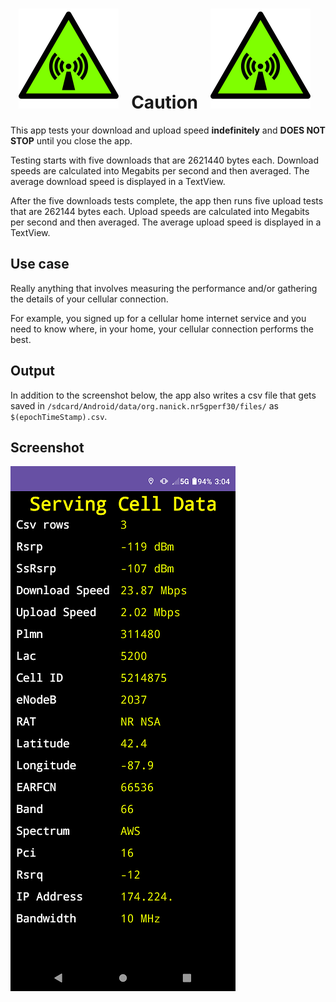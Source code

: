 # &nbsp; ![](https://raw.githubusercontent.com/nstevens1040/NR5GPerf30/master/.ignore/nir_char.svg) &nbsp; Caution &nbsp; ![](https://raw.githubusercontent.com/nstevens1040/NR5GPerf30/master/.ignore/nir_char.svg)  
  
This app tests your download and upload speed **indefinitely** and **DOES NOT STOP** until you close the app.  
  
Testing starts with five downloads that are 2621440 bytes each. Download speeds are calculated into Megabits per second and then averaged. The average download speed is displayed in a TextView.  
  
After the five downloads tests complete, the app then runs five upload tests that are 262144 bytes each. Upload speeds are calculated into Megabits per second and then averaged. The average upload speed is displayed in a TextView.  
  
## Use case
Really anything that involves measuring the performance and/or gathering the details of your cellular connection.  

For example, you signed up for a cellular home internet service and you need to know where, in your home, your cellular connection performs the best.  
  
## Output
In addition to the screenshot below, the app also writes a csv file that gets saved in ```/sdcard/Android/data/org.nanick.nr5gperf30/files/``` as ```$(epochTimeStamp).csv```.  
## Screenshot
![](https://raw.githubusercontent.com/nstevens1040/images/main/Screenshot_20240903-030408.png)

